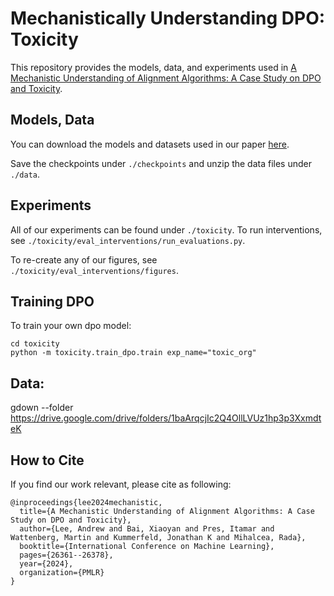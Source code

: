 # Mechanistically Understanding DPO: Toxicity

This repository provides the models, data, and experiments used in [A Mechanistic Understanding of Alignment Algorithms: A Case Study on DPO and Toxicity](https://arxiv.org/abs/2401.01967).

## Models, Data

You can download the models and datasets used in our paper [here](https://drive.google.com/drive/folders/1baArqcjIc2Q4OllLVUz1hp3p3XxmdteK?usp=drive_link).

Save the checkpoints under `./checkpoints` and unzip the data files under `./data`.

## Experiments

All of our experiments can be found under `./toxicity`.
To run interventions, see `./toxicity/eval_interventions/run_evaluations.py`.

To re-create any of our figures, see `./toxicity/eval_interventions/figures`.

## Training DPO

To train your own dpo model:
```
cd toxicity
python -m toxicity.train_dpo.train exp_name="toxic_org"
```
## Data:
gdown --folder https://drive.google.com/drive/folders/1baArqcjIc2Q4OllLVUz1hp3p3XxmdteK

## How to Cite

If you find our work relevant, please cite as following:

```
@inproceedings{lee2024mechanistic,
  title={A Mechanistic Understanding of Alignment Algorithms: A Case Study on DPO and Toxicity},
  author={Lee, Andrew and Bai, Xiaoyan and Pres, Itamar and Wattenberg, Martin and Kummerfeld, Jonathan K and Mihalcea, Rada},
  booktitle={International Conference on Machine Learning},
  pages={26361--26378},
  year={2024},
  organization={PMLR}
}
```
